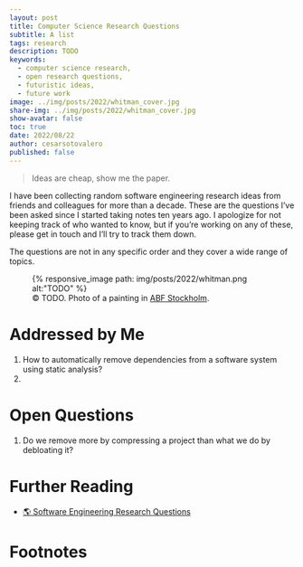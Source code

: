 ```yaml
---
layout: post
title: Computer Science Research Questions
subtitle: A list
tags: research
description: TODO
keywords:
  - computer science research,
  - open research questions,
  - futuristic ideas,
  - future work
image: ../img/posts/2022/whitman_cover.jpg
share-img: ../img/posts/2022/whitman_cover.jpg
show-avatar: false
toc: true
date: 2022/08/22
author: cesarsotovalero
published: false
---
```


> Ideas are cheap, show me the paper.

I have been collecting random software engineering research ideas from friends and colleagues for more than a decade. 
These are the questions I’ve been asked since I started taking notes ten years ago. 
I apologize for not keeping track of who wanted to know, but if you’re working on any of these, please get in touch and I’ll try to track them down.

The questions are not in any specific order and they cover a wide range of topics.

<figure class="jb_picture">
  {% responsive_image path: img/posts/2022/whitman.png alt:"TODO" %}
  <figcaption class="stroke"> 
    &#169; TODO. Photo of a painting in <a href="https://goo.gl/maps/cGN5k72vforbXD2T6">ABF Stockholm</a>.
  </figcaption>
</figure>

# Addressed by Me

1. How to automatically remove dependencies from a software system using static analysis?
2. 

# Open Questions

1. Do we remove more by compressing a project than what we do by debloating it?

# Further Reading

- [:earth_americas: Software Engineering Research Questions](https://neverworkintheory.org/2022/08/30/software-engineering-research-questions.html?utm_source=tldrnewsletter)

# Footnotes
